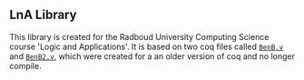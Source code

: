 ## LnA Library

This library is created for the Radboud University Computing Science course 'Logic and Applications'. It is based on two coq files called [`BenB.v`] and [`BenB2.v`], which were created for a an older version of coq and no longer compile.

<!-- links -->

[`BenB.v`]: https://github.com/cas-haaijman/LA/blob/BenB/BenB.v
[`BenB2.v`]: https://github.com/cas-haaijman/LA/blob/BenB/BenB2.v
